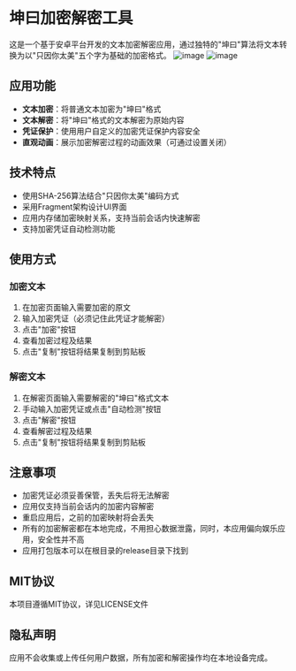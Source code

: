 # 坤曰加密解密工具

这是一个基于安卓平台开发的文本加密解密应用，通过独特的"坤曰"算法将文本转换为以"只因你太美"五个字为基础的加密格式。
![image](https://github.com/user-attachments/assets/5eb29918-9dfc-4c7d-867f-44e65114669b)
![image](https://github.com/user-attachments/assets/05ac5dd1-e74e-462b-9bf7-3d2db1b4fd04)



## 应用功能

- **文本加密**：将普通文本加密为"坤曰"格式
- **文本解密**：将"坤曰"格式的文本解密为原始内容
- **凭证保护**：使用用户自定义的加密凭证保护内容安全
- **直观动画**：展示加密解密过程的动画效果（可通过设置关闭）

## 技术特点

- 使用SHA-256算法结合"只因你太美"编码方式
- 采用Fragment架构设计UI界面
- 应用内存储加密映射关系，支持当前会话内快速解密
- 支持加密凭证自动检测功能

## 使用方式

### 加密文本

1. 在加密页面输入需要加密的原文
2. 输入加密凭证（必须记住此凭证才能解密）
3. 点击"加密"按钮
4. 查看加密过程及结果
5. 点击"复制"按钮将结果复制到剪贴板

### 解密文本

1. 在解密页面输入需要解密的"坤曰"格式文本
2. 手动输入加密凭证或点击"自动检测"按钮
3. 点击"解密"按钮
4. 查看解密过程及结果
5. 点击"复制"按钮将结果复制到剪贴板

## 注意事项

- 加密凭证必须妥善保管，丢失后将无法解密
- 应用仅支持当前会话内的加密内容解密
- 重启应用后，之前的加密映射将会丢失
- 所有的加密解密都在本地完成，不用担心数据泄露，同时，本应用偏向娱乐应用，安全性并不高
- 应用打包版本可以在根目录的release目录下找到
## MIT协议
本项目遵循MIT协议，详见LICENSE文件

## 隐私声明

应用不会收集或上传任何用户数据，所有加密和解密操作均在本地设备完成。 
